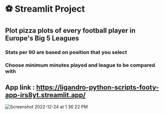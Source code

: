 # ⚽️ Streamlit Project
## Plot pizza plots of every football player in Europe's Big 5 Leagues
### Stats per 90 are based on position that you select
### Choose minimum minutes played and league to be compared with
## App link : https://ligandro-python-scripts-footy-app-irs8yt.streamlit.app/
![Screenshot 2022-12-24 at 1 36 22 PM](https://user-images.githubusercontent.com/97714265/209427046-00a60522-36b5-4dff-aef1-71b6de3a59cc.png)
